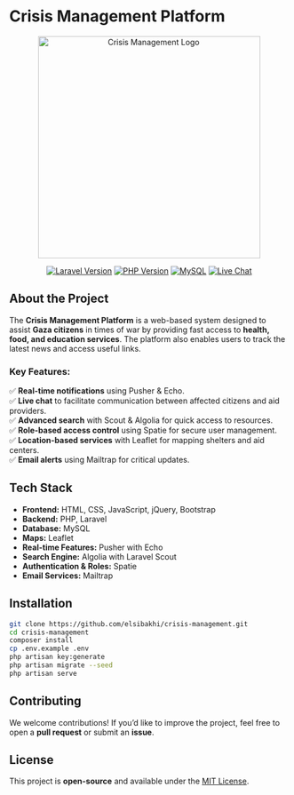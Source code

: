 # **Crisis Management Platform**  

<p align="center">
  <img src="https://drive.google.com/file/d/17hXNYMazto8xSeL5uJbFlUg6GNWIDWzN/view?usp=drivesdk)" width="400" alt="Crisis Management Logo">
</p>

<p align="center">
  <a href="#"><img src="https://img.shields.io/badge/Laravel-10-red" alt="Laravel Version"></a>
  <a href="#"><img src="https://img.shields.io/badge/PHP-8.2-blue" alt="PHP Version"></a>
  <a href="#"><img src="https://img.shields.io/badge/MySQL-Database-orange" alt="MySQL"></a>
  <a href="#"><img src="https://img.shields.io/badge/Live%20Chat-Enabled-green" alt="Live Chat"></a>
</p>

## **About the Project**  

The **Crisis Management Platform** is a web-based system designed to assist **Gaza citizens** in times of war by providing fast access to **health, food, and education services**. The platform also enables users to track the latest news and access useful links.

### **Key Features:**  
✅ **Real-time notifications** using Pusher & Echo.  
✅ **Live chat** to facilitate communication between affected citizens and aid providers.  
✅ **Advanced search** with Scout & Algolia for quick access to resources.  
✅ **Role-based access control** using Spatie for secure user management.  
✅ **Location-based services** with Leaflet for mapping shelters and aid centers.  
✅ **Email alerts** using Mailtrap for critical updates.  

## **Tech Stack**  

- **Frontend:** HTML, CSS, JavaScript, jQuery, Bootstrap  
- **Backend:** PHP, Laravel  
- **Database:** MySQL  
- **Maps:** Leaflet  
- **Real-time Features:** Pusher with Echo  
- **Search Engine:** Algolia with Laravel Scout  
- **Authentication & Roles:** Spatie  
- **Email Services:** Mailtrap  

## **Installation**  

```bash
git clone https://github.com/elsibakhi/crisis-management.git
cd crisis-management
composer install
cp .env.example .env
php artisan key:generate
php artisan migrate --seed
php artisan serve
```

## **Contributing**  

We welcome contributions! If you’d like to improve the project, feel free to open a **pull request** or submit an **issue**.

## **License**  

This project is **open-source** and available under the [MIT License](LICENSE).

